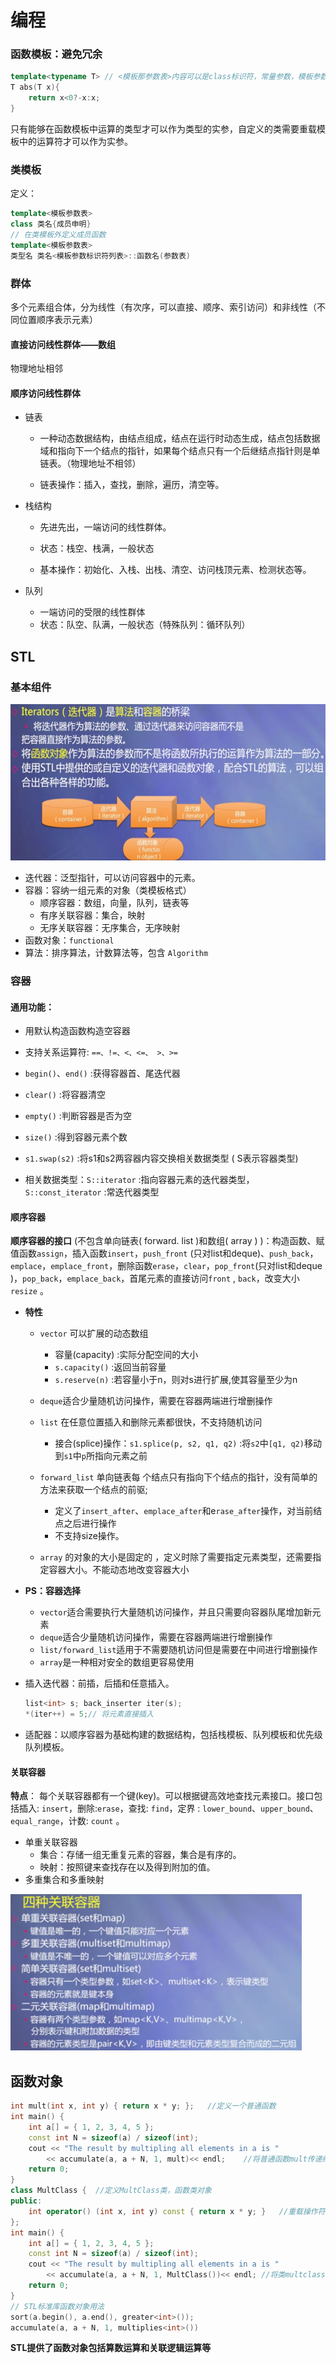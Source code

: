 # 编程

### 函数模板：避免冗余

```C++
template<typename T> // <模板那参数表>内容可以是class标识符，常量参数，模板参数
T abs(T x){
    return x<0?-x:x;
}
```

只有能够在函数模板中运算的类型才可以作为类型的实参，自定义的类需要重载模板中的运算符才可以作为实参。

### 类模板

定义：

```C++
template<模板参数表>
class 类名{成员申明}
// 在类模板外定义成员函数
template<模板参数表>
类型名 类名<模板参数标识符列表>::函数名(参数表)
```

### 群体

多个元素组合体，分为线性（有次序，可以直接、顺序、索引访问）和非线性（不同位置顺序表示元素）

#### 直接访问线性群体——数组

物理地址相邻

#### 顺序访问线性群体

- 链表

  - 一种动态数据结构，由结点组成，结点在运行时动态生成，结点包括数据域和指向下一个结点的指针，如果每个结点只有一个后继结点指针则是单链表。（物理地址不相邻）

  - 链表操作：插入，查找，删除，遍历，清空等。

- 栈结构

  - 先进先出，一端访问的线性群体。

  - 状态：栈空、栈满，一般状态
  - 基本操作：初始化、入栈、出栈、清空、访问栈顶元素、检测状态等。

- 队列
  - 一端访问的受限的线性群体
  - 状态：队空、队满，一般状态（特殊队列：循环队列）



## STL

### 基本组件

<img src="img/STL基本组件.png" height=250px>

- 迭代器：泛型指针，可以访问容器中的元素。
- 容器：容纳一组元素的对象（类模板格式）
  - 顺序容器：数组，向量，队列，链表等
  - 有序关联容器：集合，映射
  - 无序关联容器：无序集合，无序映射
- 函数对象：`functional`
- 算法：排序算法，计数算法等，包含 `Algorithm`

### 容器

####  通用功能：

- 用默认构造函数构造空容器

- 支持关系运算符: `==、!=、<、<=、 >、>=`
- `begin()`、`end()` :获得容器首、尾迭代器
- `clear()` :将容器清空
- `empty()` :判断容器是否为空
- `size()` :得到容器元素个数
- `s1.swap(s2)` :将s1和s2两容器内容交换相关数据类型 ( S表示容器类型)
- 相关数据类型：`S::iterator` :指向容器元素的迭代器类型，`S::const_iterator` :常迭代器类型 

#### 顺序容器

 **顺序容器的接口** (不包含单向链表( forward. list )和数组( array ) )：构造函数、赋值函数`assign`，插入函数`insert`，`push_front` (只对list和deque)、`push_back`，`emplace`，`emplace_front`，删除函数`erase`，`clear`，`pop_front`(只对list和deque )，`pop_back`，`emplace_back`，首尾元素的直接访问`front` , `back`，改变大小`resize` 。

- **特性**

  - `vector` 可以扩展的动态数组
    - 容量(capacity) :实际分配空间的大小
    - `s.capacity()` :返回当前容量
    - `s.reserve(n)` :若容量小于n，则对s进行扩展,使其容量至少为n 

  - `deque`适合少量随机访问操作，需要在容器两端进行增删操作
  - `list` 在任意位置插入和删除元素都很快，不支持随机访问
    - 接合(splice)操作：`s1.splice(p, s2, q1, q2)` :将`s2`中`[q1, q2)`移动到`s1`中`p`所指向元素之前 
  - `forward_list` 单向链表每 个结点只有指向下个结点的指针，没有简单的方法来获取一个结点的前驱;
    -  定义了`insert_after`、`emplace_after`和e`rase_after`操作，对当前结点之后进行操作
    - 不支持size操作。
  - `array` 的对象的大小是固定的 ，定义时除了需要指定元素类型，还需要指定容器大小。不能动态地改变容器大小 

- **PS：容器选择**
  - `vector`适合需要执行大量随机访问操作，并且只需要向容器队尾增加新元素
  - `deque`适合少量随机访问操作，需要在容器两端进行增删操作
  - `list/forward_list`适用于不需要随机访问但是需要在中间进行增删操作
  - `array`是一种相对安全的数组更容易使用

- 插入迭代器：前插，后插和任意插入。

  ```C++
  list<int> s; back_inserter iter(s);
  *(iter++) = 5;// 将元素直接插入
  ```

- 适配器：以顺序容器为基础构建的数据结构，包括栈模板、队列模板和优先级队列模板。

#### 关联容器

**特点**： 每个关联容器都有一个键(key)。可以根据键高效地查找元素接口。接口包括插入: `insert`，删除:`erase`，查找: `find`，定界 : `lower_bound`、`upper_bound`、`equal_range`，计数: `count` 。

- 单重关联容器
  - 集合：存储一组无重复元素的容器，集合是有序的。
  - 映射：按照键来查找存在以及得到附加的值。
- 多重集合和多重映射

<img src="img\关联容器.png" height="250px">



## 函数对象

```C++
int mult(int x, int y) { return x * y; };	//定义一个普通函数
int main() {
	int a[] = { 1, 2, 3, 4, 5 };
	const int N = sizeof(a) / sizeof(int);
	cout << "The result by multipling all elements in a is "
		<< accumulate(a, a + N, 1, mult)<< endl;	//将普通函数mult传递给通用算法
	return 0;
}
class MultClass	{  //定义MultClass类，函数类对象
public:
	int operator() (int x, int y) const { return x * y; }	//重载操作符operator()
};
int main() {
	int a[] = { 1, 2, 3, 4, 5 };
	const int N = sizeof(a) / sizeof(int);
	cout << "The result by multipling all elements in a is "
		<< accumulate(a, a + N, 1, MultClass())<< endl;	//将类multclass传递给通用算法
	return 0;
}
// STL标准库函数对象用法
sort(a.begin(), a.end(), greater<int>());
accumulate(a, a + N, 1, multiplies<int>())
```

**STL提供了函数对象包括算数运算和关联逻辑运算等**

